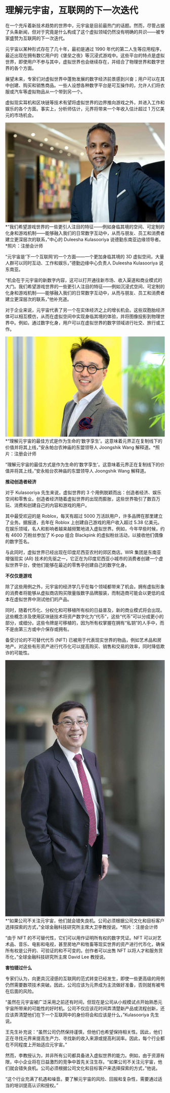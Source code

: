 # 理解元宇宙，互联网的下一次迭代


在一个充斥着新技术趋势的世界中，元宇宙是目前最热门的话题。然而，尽管占据了头条新闻，但对于究竟是什么构成了这个虚拟领域仍然没有明确的共识——被专家盛赞为互联网的下一次迭代。

元宇宙以某种形式存在了几十年，最初是通过 1990 年代的第二人生等应用程序，最近出现在拥有数亿用户的《堡垒之夜》等沉浸式游戏中。这些平台的特点是虚拟世界，即使用户不参与其中，虚拟世界也会继续存在，并结合了物理世界和数字世界的各个方面。

展望未来，专家们对虚拟世界中蓬勃发展的数字经济前景感到兴奋；用户可以在其中创建、购买和销售商品。一些人设想各种数字平台是可互操作的，允许人们将衣服或汽车等虚拟物品从一个带到另一个。

虚拟现实耳机和区块链等技术有望将虚拟世界的边界推向游戏之外，并进入工作和娱乐的各个方面。事实上，分析师估计，元界将带来一个年收入估计超过 1 万亿美元的市场机会。

![开销%20K-02.jpg](02.jpg)*“我们希望游戏世界的一些更引人注目的特征——例如身临其境的空间、可定制的化身和游戏机制——能够融入我们的日常数字互动中，从而与朋友、员工和消费者建立更深层次的联系，”中心的 Duleesha Kulasooriya 说德勤东南亚边缘领导者。*照片：注册会计师

“元宇宙是‘下一个互联网’的一个方面——一个更加身临其境的 3D 虚拟空间，大量人群可以同时互动、工作和娱乐，”德勤边缘中心负责人 Duleesha Kulasooriya 说东南亚。

“机会在于元宇宙的新数字内容，这可以打开通往新市场、收入渠道和商业模式的大门。我们希望游戏世界的一些更引人注目的特征——例如沉浸式空间、可定制的化身和游戏机制——能够融入我们的日常数字互动中，从而与朋友、员工和消费者建立更深层次的联系，”他补充道。

对于企业来说，元宇宙代表了另一个在实体经济之上的增长机会。这些双胞胎经济体可以相互模仿，从而在虚拟空间中实现身临其境的体验，并将图像投影到物理世界中。例如，通过数字化身，用户可以在虚拟世界的数字领域进行社交、旅行或工作。

![仲植%20Wang.jpg](03.jpg)*“理解元宇宙的最佳方式是作为生命的‘数字孪生’。这意味着元界正在复制线下的价值并将其上线，”安永帕台农神庙的东盟领导人 Joongshik Wang 解释道。*照片：注册会计师

“理解元宇宙的最佳方式是作为生命的‘数字孪生’。这意味着元界正在复制线下的价值并将其上线，”安永帕台农神庙的东盟领导人 Joongshik Wang 解释道。



**推动创造者经济**

对于 Kulasooriya 先生来说，虚拟世界的 3 个用例脱颖而出：创造者经济、娱乐空间和零售业。创造者经济随着虚拟世界的出现而膨胀，这些世界吸引了数百万玩、消费和创建自己的内容和游戏的用户。

其中最受欢迎的是 Roblox，每天有超过 5000 万活跃用户，许多品牌在那里建立了业务。据报道，去年在 Roblox 上创建自己游戏的用户收入超过 5.38 亿美元。在娱乐领域，名人和影响者越来越频繁地进入虚拟世界。例如，今年早些时候，约有 4600 万粉丝参加了 K-pop 组合 Blackpink 的虚拟粉丝活动，以接收他们偶像的数字签名。

与此同时，虚拟世界已经出现在印度尼西亚农村的郊区商店。WIR 集团是东南亚增强现实 (AR) 技术的先驱之一，它正在为印度尼西亚小城市的消费者创建一个虚拟世界平台，使他们能够在最近的零售亭创建自己的数字化身。



**不仅仅是游戏**

除了这些用例之外，元宇宙的经济学几乎在每个领域都带来了机会。拥有虚拟形象的消费者将能够从虚拟商店购买限量版数字品牌服装，而制造商可能会以更低的成本在虚拟世界中测试他们的产品。

同时，随着代币化、分权化和可移植所有权的日益普及，新的商业模式将会出现。这些概念涉及使用区块链技术将资产数字化为“代币”，这些“代币”可以分成更小的部分，或细分。这些令牌是可移植的，因为所有权掌握在拥有“私钥”的人手中，而不是由第三方或中介保存或拥有。

备受讨论的不可替代代币 (NFT) 已被用于代表现实世界的物品，例如艺术品和房地产。对这些有形资产进行代币化可以提高购买、销售和交易的效率，同时降低欺诈的可能性。

![理解元宇宙](04.jpg)*“如果公司不关注元宇宙，他们就会错失良机。公司必须根据公司文化和目标客户选择探索的方式，”全球金融科技研究所主席大卫李教授说。*照片：注册会计师

“由于 NFT 的不可替代性，它们可以用作证明所有权的数字凭证。NFT 可以对艺术品、音乐、电影和电视，甚至房地产和牲畜等现实世界的资产进行代币化，确保所有权是公开的、可验证的和不可变的。创作者可以出售 NFT 以将人才和服务货币化，”全球金融科技研究所主席 David Lee 教授说。



**害怕错过什么**

专家们认为，向更具沉浸感的互联网的范式转变已经发生，即使一些更高级的用例仍然需要数项技术突破。因此，公司应该为元界成为主流做好准备，否则就有被甩在后面的风险。

“虽然在元宇宙被广泛采用之前还有时间，但现在是公司从小规模试点开始熟悉元宇宙所带来的可能性的好时机。公司不仅应该花时间弄清楚新产品或流程创新，还应该弄清楚他们在下一个互联网中的身份将会和应该是什么，”Kulasooriya 先生说。

王先生补充说：“虽然公司仍然保持谨慎，但他们也希望保持相关性。因此，他们正在寻找元界来提高生产力、寻找新的收入来源或提高利润率。因此，每个行业都在不同程度上开始适应元宇宙。”

然而，李教授认为，并非所有公司都具备进入虚拟世界的能力。例如，由于资源有限，中小企业将在日益激烈的竞争中首先关注生存。“如果公司不关注元宇宙，他们就会错失良机。公司必须根据公司文化和目标客户来选择探索的方式，”他说。

“这个行业充满了机遇和噪音。要了解元宇宙的风险、回报和复杂性，需要通过适当的培训提高认识和授权。”

